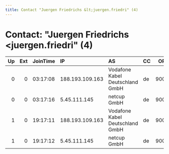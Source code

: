 ```yaml
---
title: Contact "Juergen Friedrichs &lt;juergen.friedri" (4)
---
```


# Contact: "Juergen Friedrichs &lt;juergen.friedri" (4)

|   Up |   Ext | JoinTime   | IP              | AS                              | CC   |   ORp |   Dirp | OS    | Version   | Nickname   |   eFamMembers |
|-----:|------:|:-----------|:----------------|:--------------------------------|:-----|------:|-------:|:------|:----------|:-----------|--------------:|
|    0 |     0 | 03:17:08   | 188.193.109.163 | Vodafone Kabel Deutschland GmbH | de   |  9001 |      0 | Linux | 0.3.0.8   | juefried   |             1 |
|    0 |     0 | 03:17:16   | 5.45.111.145    | netcup GmbH                     | de   |  9001 |      0 | Linux | 0.3.0.8   | juefried   |             1 |
|    1 |     0 | 19:17:11   | 188.193.109.163 | Vodafone Kabel Deutschland GmbH | de   |  9001 |      0 | Linux | 0.3.0.8   | juefried   |             1 |
|    1 |     0 | 19:17:12   | 5.45.111.145    | netcup GmbH                     | de   |  9001 |      0 | Linux | 0.3.0.8   | juefried   |             1 |
